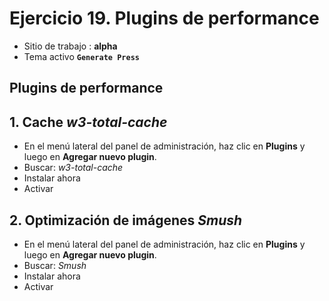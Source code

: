 # Ejercicio 19.  Plugins de performance

- Sitio de trabajo : **alpha**
- Tema activo **`Generate Press`**

## Plugins de performance


## 1. Cache  _w3-total-cache_
- En el menú lateral del panel de administración, haz clic en **Plugins** y luego en **Agregar nuevo plugin**.
- Buscar: _w3-total-cache_
- Instalar ahora
- Activar





## 2. Optimización de imágenes  _Smush_
- En el menú lateral del panel de administración, haz clic en **Plugins** y luego en **Agregar nuevo plugin**.
- Buscar: _Smush_
- Instalar ahora
- Activar




<!--stackedit_data:
eyJoaXN0b3J5IjpbMTQ5NDk3MjAyMiw0NjUyMzQzMjBdfQ==
-->